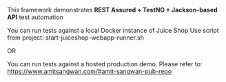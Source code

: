 This framework demonstrates **REST Assured + TestNG + Jackson-based API** test automation

You can run tests against a local Docker instance of Juice Shop
Use script from project: start-juiceshop-webapp-runner.sh

OR

You can run tests against a hosted production demo. 
Please refer to: https://www.amitsangwan.com/#amit-sangwan-pub-repo
